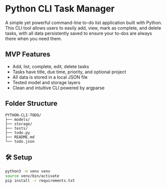 # Python CLI Task Manager

A simple yet powerful command-line to-do list application built with Python. This CLI tool allows users to easily add, view, mark as complete, and delete tasks, with all data persistently saved to ensure your to-dos are always there when you need them.

## MVP Features
- Add, list, complete, edit, delete tasks
- Tasks have title, due time, priority, and optional project
- All data is stored in a local JSON file
- Tested model and storage layers
- Clean and intuitive CLI powered by argparse

## Folder Structure
```
PYTHON-CLI-TODO/
├── models/
├── storage/
├── tests/
├── todo.py
├── README.md
└── todo.json
```

## 🛠 Setup
```bash
python3 -m venv venv
source venv/bin/activate
pip install -r requirements.txt
```
